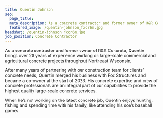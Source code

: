 ```yaml
---
title: Quentin Johnson
seo:
  page_title:
  meta_description: As a concrete contractor and former owner of R&R Concrete, Quentin brings over 20 years of experience working on large-scale commercial and agricultural concrete projects throughout Northeast Wisconsin.
  featured_image: /quentin-johnson_fxcr6m.jpg
headshot: /quentin-johnson_fxcr6m.jpg
job_position: Concrete Contractor
---
```


As a concrete contractor and former owner of R&R Concrete, Quentin brings over 20 years of experience working on large-scale commercial and agricultural concrete projects throughout Northeast Wisconsin.

After many years of partnering with our construction team for clients’ concrete needs, Quentin merged his business with Fox Structures and became a co-owner at the start of 2023. His concrete expertise and crew of concrete professionals are an integral part of our capabilities to provide the highest quality large-scale concrete services.

When he’s not working on the latest concrete job, Quentin enjoys hunting, fishing and spending time with his family, like attending his son’s baseball games.
